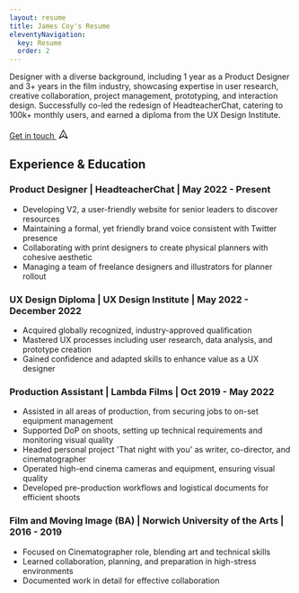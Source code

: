 ```yaml
---
layout: resume
title: James Coy's Resume
eleventyNavigation:
  key: Resume
  order: 2
---
```



Designer with a diverse background, including 1 year as a Product Designer and 3+ years in the film industry, showcasing expertise in user research, creative collaboration, project management, prototyping, and interaction design. Successfully co-led the redesign of HeadteacherChat, catering to 100k+ monthly users, and earned a diploma from the UX Design Institute.

  <a class='button' href='mailto:james.coy.design@gmail.com'>Get in touch <svg width="20" height="20" fill="none" viewBox="20 20">
<path stroke="currentColor" stroke-linecap="round" stroke-linejoin="round" stroke-width="1.5" d="M4.75 19.25L12 4.75L19.25 19.25L12 15.75L4.75 19.25Z"></path>
<path stroke="currentColor" stroke-linecap="round" stroke-linejoin="round" stroke-width="1.5" d="M12 15.5V12.75"></path>
</svg>
</a>

## Experience & Education
### Product Designer | HeadteacherChat | May 2022 - Present
- Developing V2, a user-friendly website for senior leaders to discover resources
- Maintaining a formal, yet friendly brand voice consistent with Twitter presence
- Collaborating with print designers to create physical planners with cohesive aesthetic
- Managing a team of freelance designers and illustrators for planner rollout
### UX Design Diploma | UX Design Institute | May 2022 - December 2022
- Acquired globally recognized, industry-approved qualification
- Mastered UX processes including user research, data analysis, and prototype creation
- Gained confidence and adapted skills to enhance value as a UX designer
### Production Assistant | Lambda Films | Oct 2019 - May 2022
- Assisted in all areas of production, from securing jobs to on-set equipment management
- Supported DoP on shoots, setting up technical requirements and monitoring visual quality
- Headed personal project 'That night with you' as writer, co-director, and cinematographer
- Operated high-end cinema cameras and equipment, ensuring visual quality
- Developed pre-production workflows and logistical documents for efficient shoots
### Film and Moving Image (BA) | Norwich University of the Arts | 2016 - 2019
- Focused on Cinematographer role, blending art and technical skills
- Learned collaboration, planning, and preparation in high-stress environments
- Documented work in detail for effective collaboration

